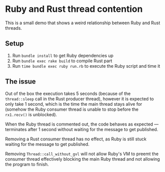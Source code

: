 # Ruby and Rust thread contention

This is a small demo that shows a weird relationship between Ruby and Rust threads.

## Setup

1. Run `bundle install` to get Ruby dependencies up
2. Run `bundle exec rake build` to compile Rust part
3. Run `time bundle exec ruby run.rb` to execute the Ruby script and time it

## The issue

Out of the box the execution takes 5 seconds (because of the `thread::sleep` call in the Rust
producer thread), however it is expected to only take 1 second, which is the time the main thread
stays alive for (somehow the Ruby consumer thread is unable to stop before the `rx1.recv()` is
unblocked).

When the Ruby thread is commented out, the code behaves as expected — terminates after 1 second
without waiting for the message to get published.

Removing a Rust consumer thread has no effect, as Ruby is still stuck waiting for the message to get
published.

Removing `Thread::call_without_gvl` will not allow Ruby's VM to preemt the consumer thread
effectively blocking the main Ruby thread and not allowing the program to finish.
